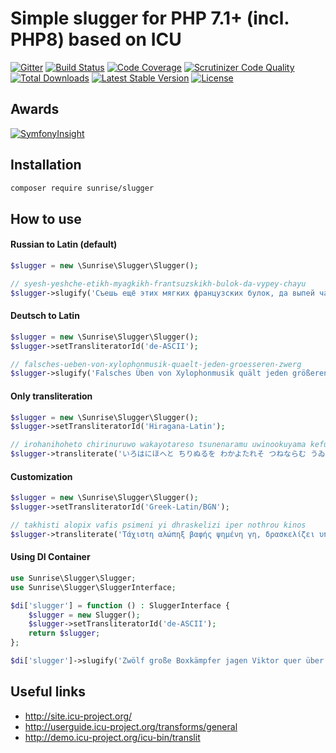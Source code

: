 # Simple slugger for PHP 7.1+ (incl. PHP8) based on ICU

[![Gitter](https://badges.gitter.im/sunrise-php/support.png)](https://gitter.im/sunrise-php/support)
[![Build Status](https://circleci.com/gh/sunrise-php/slugger.svg?style=shield)](https://circleci.com/gh/sunrise-php/slugger)
[![Code Coverage](https://scrutinizer-ci.com/g/sunrise-php/slugger/badges/coverage.png?b=master)](https://scrutinizer-ci.com/g/sunrise-php/slugger/?branch=master)
[![Scrutinizer Code Quality](https://scrutinizer-ci.com/g/sunrise-php/slugger/badges/quality-score.png?b=master)](https://scrutinizer-ci.com/g/sunrise-php/slugger/?branch=master)
[![Total Downloads](https://poser.pugx.org/sunrise/slugger/downloads?format=flat)](https://packagist.org/packages/sunrise/slugger)
[![Latest Stable Version](https://poser.pugx.org/sunrise/slugger/v/stable?format=flat)](https://packagist.org/packages/sunrise/slugger)
[![License](https://poser.pugx.org/sunrise/slugger/license?format=flat)](https://packagist.org/packages/sunrise/slugger)

## Awards

[![SymfonyInsight](https://insight.symfony.com/projects/64e80815-60f3-47eb-8163-8bd2538376e9/big.svg)](https://insight.symfony.com/projects/64e80815-60f3-47eb-8163-8bd2538376e9)

## Installation

```bash
composer require sunrise/slugger
```

## How to use

#### Russian to Latin (default)

```php
$slugger = new \Sunrise\Slugger\Slugger();

// syesh-yeshche-etikh-myagkikh-frantsuzskikh-bulok-da-vypey-chayu
$slugger->slugify('Съешь ещё этих мягких французских булок, да выпей чаю');
```

#### Deutsch to Latin

```php
$slugger = new \Sunrise\Slugger\Slugger();
$slugger->setTransliteratorId('de-ASCII');

// falsches-ueben-von-xylophonmusik-quaelt-jeden-groesseren-zwerg
$slugger->slugify('Falsches Üben von Xylophonmusik quält jeden größeren Zwerg');
```

#### Only transliteration

```php
$slugger = new \Sunrise\Slugger\Slugger();
$slugger->setTransliteratorId('Hiragana-Latin');

// irohanihoheto chirinuruwo wakayotareso tsunenaramu uwinookuyama kefukoete asakiyumemishi wehimosesu
$slugger->transliterate('いろはにほへと ちりぬるを わかよたれそ つねならむ うゐのおくやま けふこえて あさきゆめみし ゑひもせす', '');
```

#### Customization

```php
$slugger = new \Sunrise\Slugger\Slugger();
$slugger->setTransliteratorId('Greek-Latin/BGN');

// takhisti alopix vafis psimeni yi dhraskelizi iper nothrou kinos
$slugger->transliterate('Τάχιστη αλώπηξ βαφής ψημένη γη, δρασκελίζει υπέρ νωθρού κυνός', 'Any-Latin; Latin-ASCII; Lower(); [^\x20\x30-\x39\x41-\x5A\x61-\x7A] Remove');
```

#### Using DI Container

```php
use Sunrise\Slugger\Slugger;
use Sunrise\Slugger\SluggerInterface;

$di['slugger'] = function () : SluggerInterface {
    $slugger = new Slugger();
    $slugger->setTransliteratorId('de-ASCII');
    return $slugger;
};

$di['slugger']->slugify('Zwölf große Boxkämpfer jagen Viktor quer über den Sylter Deich.');
```

## Useful links

* http://site.icu-project.org/
* http://userguide.icu-project.org/transforms/general
* http://demo.icu-project.org/icu-bin/translit
